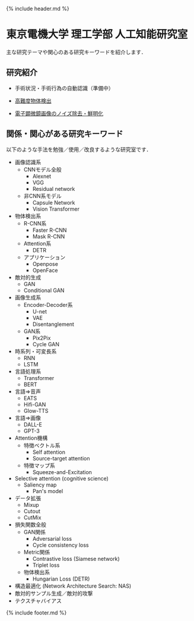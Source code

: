 {% include header.md %} <!-- _includes内のheader.mdをインクルード -->


[surgery]: /research/surgery/
[detection]: /research/detection/
[denoising]: /research/denoising/


# 東京電機大学 理工学部 人工知能研究室

<meta name="description" content="東京電機大学 理工学部 人工知能研究室のホームページです．深層学習（Deep Learning）による画像認識・画像生成をはじめとするAI技術の研究を行っています．音声認識・音声生成・自然言語処理などにも手を伸ばしています．">

主な研究テーマや関心のある研究キーワードを紹介します．

## 研究紹介
  + 手術状況・手術行為の自動認識（準備中）

  + [高難度物体検出][detection]

  + [電子顕微鏡画像のノイズ除去・鮮明化][denoising]

<!--
  + [手術状況・手術行為の自動認識][surgery]
-->

## 関係・関心がある研究キーワード

以下のような手法を勉強／使用／改良するような研究室です．

+ 画像認識系
  + CNNモデル全般
    + Alexnet
    + VGG
    + Residual network
  + 非CNN系モデル
    + Capsule Network
    + Vision Transformer
+ 物体検出系
  + R-CNN系
    + Faster R-CNN
    + Mask R-CNN
  + Attention系
    + DETR
  + アプリケーション
    + Openpose
    + OpenFace
+ 敵対的生成
  + GAN
  + Conditional GAN
+ 画像生成系
  + Encoder-Decoder系
    + U-net
    + VAE
    + Disentanglement
  + GAN系
    + Pix2Pix
    + Cycle GAN
+ 時系列・可変長系
  + RNN
  + LSTM
+ 言語処理系
  + Transformer
  + BERT
+ 言語⇒音声
  + EATS
  + Hifi-GAN
  + Glow-TTS
+ 言語⇒画像
  + DALL-E
  + GPT-3
+ Attention機構
  + 特徴ベクトル系
    + Self attention
    + Source-target attention
  + 特徴マップ系
    + Squeeze-and-Excitation
+ Selective attention (cognitive science)
  + Saliency map
    + Pan's model
+ データ拡張
  + Mixup
  + Cutout
  + CutMix
+ 損失関数全般
  + GAN関係
    + Adversarial loss
    + Cycle consistency loss
  + Metric関係
    + Contrastive loss (Siamese network)
    + Triplet loss
  + 物体検出系
    + Hungarian Loss (DETR)
+ 構造最適化 (Network Architecture Search: NAS)
+ 敵対的サンプル生成／敵対的攻撃
+ テクスチャバイアス


{% include footer.md %} <!-- _includes内のfooter.mdをインクルード -->
